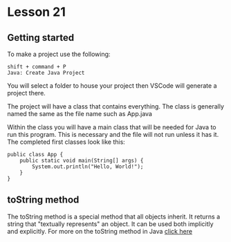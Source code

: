 # Lesson 21

## Getting started
To make a project use the following:

```
shift + command + P
Java: Create Java Project
```

You will select a folder to house your project then VSCode will generate a project there.

The project will have a class that contains everything. The class is generally named the same as the file name such as App.java

Within the class you will have a main class that will be needed for Java to run this program. This is necessary and the file will not run unless it has it. The completed first classes look like this:

```
public class App {
    public static void main(String[] args) {
        System.out.println("Hello, World!");
    }
}
```

## toString method
The toString method is a special method that all objects inherit. It returns a string that "textually represents" an object. It can be used both implicitly and explicitly. For more on the toString method in Java <a href="https://www.geeksforgeeks.org/constructor-tostring-method-in-java-with-examples/">click here</a>